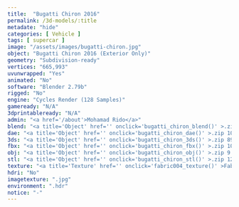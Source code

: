 ```yaml
---
title:  "Bugatti Chiron 2016"
permalink: /3d-models/:title
metadate: "hide"
categories: [ Vehicle ]
tags: [ supercar ]
image: "/assets/images/bugatti-chiron.jpg"
object: "Bugatti Chiron 2016 (Exterior Only)"
geometry: "Subdivision-ready"
vertices: "665,993"
uvunwrapped: "Yes"
animated: "No"
software: "Blender 2.79b"
rigged: "No"
engine: "Cycles Render (128 Samples)"
gameready: "N/A"
3dprintableready: "N/A"
admin: "<a href='/about'>Mohamad Rido</a>"
blend: "<a title='Object' href='' onclick='bugatti_chiron_blend()' >.zip 15.9 MB</a>"
dae: "<a title='Object' href='' onclick='bugatti_chiron_dae()' >.zip 10.6 MB</a>"
3ds: "<a title='Object' href='' onclick='bugatti_chiron_3ds()' >.zip 896.4 kB</a>"
fbx: "<a title='Object' href='' onclick='bugatti_chiron_fbx()' >.zip 10.3 MB</a>"
obj: "<a title='Object' href='' onclick='bugatti_chiron_obj()' >.zip 9.6 MB</a>"
stl: "<a title='Object' href='' onclick='bugatti_chiron_stl()' >.zip 12.7 MB</a>"
texture: "<a title='Texture' href='' onclick='fabric004_texture()' >Fabric004</a>"
hdri: "No"
imagetexture: ".jpg"
environment: ".hdr"
notice: "-"
---
```

